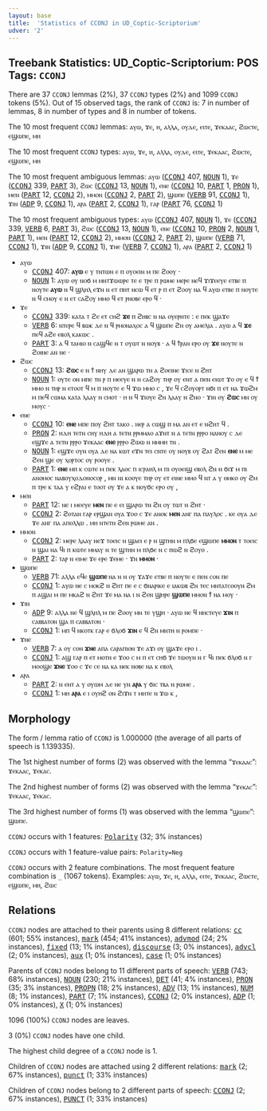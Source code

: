 ```yaml
---
layout: base
title:  'Statistics of CCONJ in UD_Coptic-Scriptorium'
udver: '2'
---
```


## Treebank Statistics: UD_Coptic-Scriptorium: POS Tags: `CCONJ`

There are 37 `CCONJ` lemmas (2%), 37 `CCONJ` types (2%) and 1099 `CCONJ` tokens (5%).
Out of 15 observed tags, the rank of `CCONJ` is: 7 in number of lemmas, 8 in number of types and 8 in number of tokens.

The 10 most frequent `CCONJ` lemmas: ⲁⲩⲱ, ϫⲉ, ⲏ, ⲁⲗⲗⲁ, ⲟⲩⲇⲉ, ⲉⲓⲧⲉ, ϫⲉⲕⲁⲁⲥ, ϩⲱⲥⲧⲉ, ⲉϣⲱⲡⲉ, ⲙⲏ

The 10 most frequent `CCONJ` types:  ⲁⲩⲱ, ϫⲉ, ⲏ, ⲁⲗⲗⲁ, ⲟⲩⲇⲉ, ⲉⲓⲧⲉ, ϫⲉⲕⲁⲁⲥ, ϩⲱⲥⲧⲉ, ⲉϣⲱⲡⲉ, ⲙⲏ

The 10 most frequent ambiguous lemmas: ⲁⲩⲱ (<tt><a href="cop_scriptorium-pos-CCONJ.html">CCONJ</a></tt> 407, <tt><a href="cop_scriptorium-pos-NOUN.html">NOUN</a></tt> 1), ϫⲉ (<tt><a href="cop_scriptorium-pos-CCONJ.html">CCONJ</a></tt> 339, <tt><a href="cop_scriptorium-pos-PART.html">PART</a></tt> 3), ϩⲱⲥ (<tt><a href="cop_scriptorium-pos-CCONJ.html">CCONJ</a></tt> 13, <tt><a href="cop_scriptorium-pos-NOUN.html">NOUN</a></tt> 1), ⲉⲛⲉ (<tt><a href="cop_scriptorium-pos-CCONJ.html">CCONJ</a></tt> 10, <tt><a href="cop_scriptorium-pos-PART.html">PART</a></tt> 1, <tt><a href="cop_scriptorium-pos-PRON.html">PRON</a></tt> 1), ⲙⲉⲛ (<tt><a href="cop_scriptorium-pos-PART.html">PART</a></tt> 12, <tt><a href="cop_scriptorium-pos-CCONJ.html">CCONJ</a></tt> 2), ⲙⲙⲟⲛ (<tt><a href="cop_scriptorium-pos-CCONJ.html">CCONJ</a></tt> 2, <tt><a href="cop_scriptorium-pos-PART.html">PART</a></tt> 2), ϣⲱⲡⲉ (<tt><a href="cop_scriptorium-pos-VERB.html">VERB</a></tt> 91, <tt><a href="cop_scriptorium-pos-CCONJ.html">CCONJ</a></tt> 1), ϫⲓⲛ (<tt><a href="cop_scriptorium-pos-ADP.html">ADP</a></tt> 9, <tt><a href="cop_scriptorium-pos-CCONJ.html">CCONJ</a></tt> 1), ⲁⲣⲁ (<tt><a href="cop_scriptorium-pos-PART.html">PART</a></tt> 2, <tt><a href="cop_scriptorium-pos-CCONJ.html">CCONJ</a></tt> 1), ⲅⲁⲣ (<tt><a href="cop_scriptorium-pos-PART.html">PART</a></tt> 76, <tt><a href="cop_scriptorium-pos-CCONJ.html">CCONJ</a></tt> 1)

The 10 most frequent ambiguous types:  ⲁⲩⲱ (<tt><a href="cop_scriptorium-pos-CCONJ.html">CCONJ</a></tt> 407, <tt><a href="cop_scriptorium-pos-NOUN.html">NOUN</a></tt> 1), ϫⲉ (<tt><a href="cop_scriptorium-pos-CCONJ.html">CCONJ</a></tt> 339, <tt><a href="cop_scriptorium-pos-VERB.html">VERB</a></tt> 6, <tt><a href="cop_scriptorium-pos-PART.html">PART</a></tt> 3), ϩⲱⲥ (<tt><a href="cop_scriptorium-pos-CCONJ.html">CCONJ</a></tt> 13, <tt><a href="cop_scriptorium-pos-NOUN.html">NOUN</a></tt> 1), ⲉⲛⲉ (<tt><a href="cop_scriptorium-pos-CCONJ.html">CCONJ</a></tt> 10, <tt><a href="cop_scriptorium-pos-PRON.html">PRON</a></tt> 2, <tt><a href="cop_scriptorium-pos-NOUN.html">NOUN</a></tt> 1, <tt><a href="cop_scriptorium-pos-PART.html">PART</a></tt> 1), ⲙⲉⲛ (<tt><a href="cop_scriptorium-pos-PART.html">PART</a></tt> 12, <tt><a href="cop_scriptorium-pos-CCONJ.html">CCONJ</a></tt> 2), ⲙⲙⲟⲛ (<tt><a href="cop_scriptorium-pos-CCONJ.html">CCONJ</a></tt> 2, <tt><a href="cop_scriptorium-pos-PART.html">PART</a></tt> 2), ϣⲱⲡⲉ (<tt><a href="cop_scriptorium-pos-VERB.html">VERB</a></tt> 71, <tt><a href="cop_scriptorium-pos-CCONJ.html">CCONJ</a></tt> 1), ϫⲓⲛ (<tt><a href="cop_scriptorium-pos-ADP.html">ADP</a></tt> 9, <tt><a href="cop_scriptorium-pos-CCONJ.html">CCONJ</a></tt> 1), ϫⲛⲉ (<tt><a href="cop_scriptorium-pos-VERB.html">VERB</a></tt> 7, <tt><a href="cop_scriptorium-pos-CCONJ.html">CCONJ</a></tt> 1), ⲁⲣⲁ (<tt><a href="cop_scriptorium-pos-PART.html">PART</a></tt> 2, <tt><a href="cop_scriptorium-pos-CCONJ.html">CCONJ</a></tt> 1)


* ⲁⲩⲱ
  * <tt><a href="cop_scriptorium-pos-CCONJ.html">CCONJ</a></tt> 407: <b>ⲁⲩⲱ</b> ⲉ ⲩ ⲧⲛⲧⲱⲛ ⲉ ⲡ ⲟⲩⲟⲉⲓⲛ ⲙ ⲡⲉ ϩⲟⲟⲩ ·
  * <tt><a href="cop_scriptorium-pos-NOUN.html">NOUN</a></tt> 1: ⲁⲩⲱ ⲟⲩ ⲛⲟϭ ⲙ ⲙⲛⲧϫⲱⲱⲣⲉ ⲧⲉ ⲉ ⲧⲣⲉ ⲡ ⲣⲱⲙⲉ ⲙⲉⲣⲉ ⲛⲉϥ ϫⲓϫⲉⲉⲩⲉ ⲉⲧⲃⲉ ⲡ ⲛⲟⲩⲧⲉ <b>ⲁⲩⲱ</b> ⲛ ϥ ϣⲗⲏⲗ ⲉϫⲛ ⲛ ⲉⲧ ⲡⲏⲧ ⲛⲥⲱ ϥ ⲉⲧ ⲣ ⲡ ⲉⲧ ϩⲟⲟⲩ ⲛⲁ ϥ ⲁⲩⲱ ⲉⲧⲃⲉ ⲡ ⲛⲟⲩⲧⲉ ⲛ ϥ ⲥⲙⲟⲩ ⲉ ⲛ ⲉⲧ ⲥⲁϩⲟⲩ ⲙⲙⲟ ϥ ⲉⲧ ⲣⲛⲟⲃⲉ ⲉⲣⲟ ϥ ·
* ϫⲉ
  * <tt><a href="cop_scriptorium-pos-CCONJ.html">CCONJ</a></tt> 339: ⲕⲁⲧⲁ ⲧ ϩⲉ ⲉⲧ ⲥⲏϩ <b>ϫⲉ</b> ⲡ ϩⲏⲃⲥ ⲛ ⲛⲁ ⲟⲩⲉⲣⲏⲧⲉ : ⲉ ⲡⲉⲕ ϣⲁϫⲉ
  * <tt><a href="cop_scriptorium-pos-VERB.html">VERB</a></tt> 6: ⲛⲧⲉⲣⲉ ϥ ⲃⲱⲕ ⲇⲉ ⲛ ϥ ⲣⲙⲟⲛⲁⲭⲟⲥ ⲁ ϥ ϣⲱⲡⲉ ϩⲛ ⲟⲩ ⲁⲙⲉⲗⲓⲁ . ⲁⲩⲱ ⲁ ϥ <b>ϫⲉ</b> ⲡⲉϥ ⲁϩⲉ ⲉⲃⲟⲗ ⲕⲁⲕⲱⲥ .
  * <tt><a href="cop_scriptorium-pos-PART.html">PART</a></tt> 3: ⲁ ϥ ⲧⲁⲙⲓⲟ ⲛ ⲥⲁϣϥⲉ ⲛ ⲧ ⲟⲩⲱⲧ ⲛ ⲛⲟⲩⲃ · ⲁ ϥ ϯⲣⲁⲛ ⲉⲣⲟ ⲟⲩ <b>ϫⲉ</b> ⲛⲟⲩⲧⲉ ⲛ ϩⲟⲓⲛⲉ ⲁⲛ ⲛⲉ ·
* ϩⲱⲥ
  * <tt><a href="cop_scriptorium-pos-CCONJ.html">CCONJ</a></tt> 13: <b>ϩⲱⲥ</b> ⲉ ⲛ ϯ ⲛⲏⲩ ⲇⲉ ⲁⲛ ϣⲁⲣⲱ ⲧⲛ ⲁ ϩⲟⲉⲓⲛⲉ ϫⲓⲥⲉ ⲛ ϩⲏⲧ
  * <tt><a href="cop_scriptorium-pos-NOUN.html">NOUN</a></tt> 1: ⲟⲩⲧⲉ ⲟⲛ ⲙⲡⲉ ⲧⲛ ⲣ ⲡ ⲙⲉⲉⲩⲉ ⲛ ⲛ ⲥⲁϩⲟⲩ ⲧⲏⲣ ⲟⲩ ⲉⲛⲧ ⲁ ⲡⲉⲛ ⲉⲓⲱⲧ ϫⲟ ⲟⲩ ⲉ ϥ ϯ ⲙⲙⲟ ⲛ ⲧⲏⲣ ⲛ ⲉⲧⲟⲟⲧ ϥ ⲙ ⲡ ⲛⲟⲩⲧⲉ ⲉ ϥ ϫⲱ ⲙⲙⲟ ⲥ , ϫⲉ ϥ ⲥϩⲟⲩⲟⲣⲧ ⲛϭⲓ ⲡ ⲉⲧ ⲛⲁ ϫⲱϩⲙ ⲙ ⲡⲉϥ ⲥⲱⲙⲁ ⲕⲁⲧⲁ ⲗⲁⲁⲩ ⲛ ⲥⲙⲟⲧ · ⲏ ⲛ ϥ ϫⲓⲟⲩⲉ ϩⲛ ⲗⲁⲁⲩ ⲛ ϩⲛⲟ · ϫⲓⲛ ⲟⲩ <b>ϩⲱⲥ</b> ⲙⲛ ⲟⲩ ⲙⲟⲩⲥ ·
* ⲉⲛⲉ
  * <tt><a href="cop_scriptorium-pos-CCONJ.html">CCONJ</a></tt> 10: <b>ⲉⲛⲉ</b> ⲙⲡⲉ ⲡⲟⲩ ϩⲏⲧ ⲧⲁⲕⲟ . ⲛⲉⲣ ⲁ ⲥⲱϣ ⲡ ⲙⲁ ⲁⲛ ⲉⲧ ⲉ ⲛϩⲏⲧ ϥ .
  * <tt><a href="cop_scriptorium-pos-PRON.html">PRON</a></tt> 2: ⲏⲇⲏ ⲧⲉⲧⲛ ⲥⲏⲩ ⲏⲇⲏ ⲁ ⲧⲉⲧⲛ ⲣⲣⲙⲙⲁⲟ ⲁϫⲛⲧ ⲛ ⲁ ⲧⲉⲧⲛ ⲣⲣⲣⲟ ⲛⲁⲛⲟⲩ ⲥ ⲇⲉ ⲉϣϫⲉ ⲁ ⲧⲉⲧⲛ ⲣⲣⲣⲟ ϫⲉⲕⲁⲁⲥ <b>ⲉⲛⲉ</b> ⲣⲣⲣⲟ ϩⲱⲱ ⲛ ⲛⲙⲙⲏ ⲧⲛ .
  * <tt><a href="cop_scriptorium-pos-NOUN.html">NOUN</a></tt> 1: ⲉϣϫⲉ ⲟⲩⲛ ⲟⲩⲁ ⲇⲉ ⲛⲁ ⲕⲱⲧ ⲉϫⲛ ⲧⲉⲓ ⲥⲛⲧⲉ ⲟⲩ ⲛⲟⲩⲃ ⲟⲩ ϩⲁⲧ ϩⲉⲛ <b>ⲉⲛⲉ</b> ⲙ ⲙⲉ ϩⲉⲛ ϣⲉ ⲟⲩ ⲭⲟⲣⲧⲟⲥ ⲟⲩ ⲣⲟⲟⲩⲉ .
  * <tt><a href="cop_scriptorium-pos-PART.html">PART</a></tt> 1: <b>ⲉⲛⲉ</b> ⲙⲡ ⲕ ⲥⲱⲧⲉ ⲙ ⲡⲉⲕ ⲗⲁⲟⲥ ⲡ ⲓⲥⲣⲁⲏⲗ ⲙ ⲡⲓ ⲟⲩⲟⲉⲓϣ ⲉⲃⲟⲗ ϩⲛ ⲛ ϭⲓϫ ⲙ ⲡⲓ ⲁⲛⲟⲙⲟⲥ ⲛⲁⲃⲟⲩⲭⲟⲇⲟⲛⲟⲥⲟⲣ , ⲙⲛ ⲛⲓ ⲕⲟⲟⲩⲉ ⲧⲏⲣ ⲟⲩ ⲉⲧ ⲉⲓⲛⲉ ⲙⲙⲟ ϥ ⲛⲧ ⲁ ⲩ ⲑⲙⲕⲟ ⲟⲩ ϩⲙ ⲡ ⲧⲣⲉ ⲕ ⲧⲁⲁ ⲩ ⲉϩⲣⲁⲓ ⲉ ⲧⲟⲟⲧ ⲟⲩ ϫⲉ ⲁ ⲕ ⲛⲟⲩϭⲥ ⲉⲣⲟ ⲟⲩ ,
* ⲙⲉⲛ
  * <tt><a href="cop_scriptorium-pos-PART.html">PART</a></tt> 12: ⲛⲉ ⲓ ⲙⲉⲉⲩⲉ <b>ⲙⲉⲛ</b> ⲡⲉ ⲉ ⲉⲓ ϣⲁⲣⲱ ⲧⲛ ϩⲛ ⲟⲩ ⲧⲱⲧ ⲛ ϩⲏⲧ ·
  * <tt><a href="cop_scriptorium-pos-CCONJ.html">CCONJ</a></tt> 2: ϩⲟⲧⲁⲛ ⲅⲁⲣ ⲉⲣϣⲁⲛ ⲟⲩⲁ ϫⲟⲟ ⲥ ϫⲉ ⲁⲛⲟⲕ <b>ⲙⲉⲛ</b> ⲁⲛⲅ ⲡⲁ ⲡⲁⲩⲗⲟⲥ . ⲕⲉ ⲟⲩⲁ ⲇⲉ ϫⲉ ⲁⲛⲅ ⲡⲁ ⲁⲡⲟⲗⲗⲱ . ⲙⲏ ⲛⲧⲉⲧⲛ ϩⲉⲛ ⲣⲱⲙⲉ ⲁⲛ .
* ⲙⲙⲟⲛ
  * <tt><a href="cop_scriptorium-pos-CCONJ.html">CCONJ</a></tt> 2: ⲙⲉⲣⲉ ⲗⲁⲁⲩ ⲛⲉϫ ⲧⲟⲉⲓⲥ ⲛ ϣⲁⲉⲓ ⲉ ⲣ ⲛ ϣⲧⲏⲛ ⲙ ⲡⲗϭⲉ ⲉϣⲱⲡⲉ <b>ⲙⲙⲟⲛ</b> ⲧ ⲧⲟⲉⲓⲥ ⲛ ϣⲁⲓ ⲛⲁ ϥⲓ ⲡ ⲕⲱⲧⲉ ⲙⲙⲁⲩ ⲛ ⲧⲉ ϣⲧⲏⲛ ⲙ ⲡⲗϭⲉ ⲛ ⲥ ⲡⲱϩ ⲛ ϩⲟⲩⲟ .
  * <tt><a href="cop_scriptorium-pos-PART.html">PART</a></tt> 2: ⲧⲁⲣ ⲛ ⲉⲓⲙⲉ ϫⲉ ⲉⲣⲉ ϫⲉⲙⲉ · ϫⲛ <b>ⲙⲙⲟⲛ</b> ·
* ϣⲱⲡⲉ
  * <tt><a href="cop_scriptorium-pos-VERB.html">VERB</a></tt> 71: ⲁⲗⲗⲁ ⲉϥⲉ <b>ϣⲱⲡⲉ</b> ⲛⲁ ⲛ ⲛ ⲟⲩ ϫⲁϫⲉ ⲉⲧⲃⲉ ⲡ ⲛⲟⲩⲧⲉ ⲉ ⲡⲉⲛ ⲥⲟⲛ ⲡⲉ
  * <tt><a href="cop_scriptorium-pos-CCONJ.html">CCONJ</a></tt> 1: ⲁⲩⲱ ⲛⲉ ⲥ ⲙⲟⲕϩ ⲛ ϩⲏⲧ ⲡⲉ ⲉ ⲥ ϭⲛⲁⲣⲓⲕⲉ ⲉ ⲓⲁⲕⲱⲃ ϩⲛ ⲧⲉⲥ ⲙⲛⲧⲁⲧⲥⲟⲟⲩⲛ ϩⲙ ⲡ ⲁϣⲁⲓ ⲙ ⲡⲉ ⲙⲕⲁϩ ⲛ ϩⲏⲧ ϫⲉ ⲙⲁ ⲛⲁ ⲓ ⲛ ϩⲉⲛ ϣⲏⲣⲉ <b>ϣⲱⲡⲉ</b> ⲙⲙⲟⲛ ϯ ⲛⲁ ⲙⲟⲩ ·
* ϫⲓⲛ
  * <tt><a href="cop_scriptorium-pos-ADP.html">ADP</a></tt> 9: ⲁⲗⲗⲁ ⲛⲉ ϥ ϣⲗⲏⲗ ⲙ ⲡⲉ ϩⲟⲟⲩ ⲙⲛ ⲧⲉ ⲩϣⲏ · ⲁⲩⲱ ⲛⲉ ϥ ⲛⲏⲥⲧⲉⲩⲉ <b>ϫⲓⲛ</b> ⲡ ⲥⲁⲃⲃⲁⲧⲟⲛ ϣⲁ ⲡ ⲥⲁⲃⲃⲁⲧⲟⲛ ·
  * <tt><a href="cop_scriptorium-pos-CCONJ.html">CCONJ</a></tt> 1: ⲙⲡ ϥ ⲛⲕⲟⲧⲕ ⲅⲁⲣ ⲉ ϭⲗⲟϭ <b>ϫⲓⲛ</b> ⲉ ϥ ϩⲛ ⲙⲛⲧⲏ ⲛ ⲣⲟⲙⲡⲉ ·
* ϫⲛⲉ
  * <tt><a href="cop_scriptorium-pos-VERB.html">VERB</a></tt> 7: ⲁ ⲟⲩ ⲥⲟⲛ <b>ϫⲛⲉ</b> ⲁⲡⲁ ⲥⲁⲣⲁⲡⲓⲟⲛ ϫⲉ ⲁϫⲓ ⲟⲩ ϣⲁϫⲉ ⲉⲣⲟ ⲓ .
  * <tt><a href="cop_scriptorium-pos-CCONJ.html">CCONJ</a></tt> 1: ⲁϣ ⲅⲁⲣ ⲡ ⲉⲧ ⲙⲟⲧⲛ ⲉ ϫⲟⲟ ⲥ ⲙ ⲡ ⲉⲧ ⲥⲏϭ ϫⲉ ⲧⲱⲟⲩⲛ ⲛ ⲅ ϥⲓ ⲡⲉⲕ ϭⲗⲟϭ ⲛ ⲅ ⲙⲟⲟϣⲉ <b>ϫⲛⲉ</b> ϫⲟⲟ ⲥ ϫⲉ ⲥⲉ ⲛⲁ ⲕⲁ ⲛⲉⲕ ⲛⲟⲃⲉ ⲛⲁ ⲕ ⲉⲃⲟⲗ
* ⲁⲣⲁ
  * <tt><a href="cop_scriptorium-pos-PART.html">PART</a></tt> 2: ⲛ ⲉⲛⲧ ⲁ ⲩ ⲟⲩⲱⲙ ⲇⲉ ⲛⲉ ⲩⲛ <b>ⲁⲣⲁ</b> ⲩ ϭⲓⲥ ⲧⲃⲁ ⲛ ⲣⲱⲙⲉ .
  * <tt><a href="cop_scriptorium-pos-CCONJ.html">CCONJ</a></tt> 1: ⲙⲏ <b>ⲁⲣⲁ</b> ⲉ ⲓ ⲟⲩⲏϩ ⲟⲛ ϩⲓϫⲛ ⲧ ⲙⲏⲧⲉ ⲛ ϫⲱ ⲕ ,

## Morphology

The form / lemma ratio of `CCONJ` is 1.000000 (the average of all parts of speech is 1.139335).

The 1st highest number of forms (2) was observed with the lemma “ϫⲉⲕⲁⲁⲥ”: ϫⲉⲕⲁⲁⲥ, ϫⲉⲕⲁⲥ.

The 2nd highest number of forms (2) was observed with the lemma “ϫⲉⲕⲁⲥ”: ϫⲉⲕⲁⲁⲥ, ϫⲉⲕⲁⲥ.

The 3rd highest number of forms (1) was observed with the lemma “ϣⲱⲡⲉ”: ϣⲱⲡⲉ.

`CCONJ` occurs with 1 features: <tt><a href="cop_scriptorium-feat-Polarity.html">Polarity</a></tt> (32; 3% instances)

`CCONJ` occurs with 1 feature-value pairs: `Polarity=Neg`

`CCONJ` occurs with 2 feature combinations.
The most frequent feature combination is `_` (1067 tokens).
Examples: ⲁⲩⲱ, ϫⲉ, ⲏ, ⲁⲗⲗⲁ, ⲉⲓⲧⲉ, ϫⲉⲕⲁⲁⲥ, ϩⲱⲥⲧⲉ, ⲉϣⲱⲡⲉ, ⲙⲏ, ϩⲱⲥ


## Relations

`CCONJ` nodes are attached to their parents using 8 different relations: <tt><a href="cop_scriptorium-dep-cc.html">cc</a></tt> (601; 55% instances), <tt><a href="cop_scriptorium-dep-mark.html">mark</a></tt> (454; 41% instances), <tt><a href="cop_scriptorium-dep-advmod.html">advmod</a></tt> (24; 2% instances), <tt><a href="cop_scriptorium-dep-fixed.html">fixed</a></tt> (13; 1% instances), <tt><a href="cop_scriptorium-dep-discourse.html">discourse</a></tt> (3; 0% instances), <tt><a href="cop_scriptorium-dep-advcl.html">advcl</a></tt> (2; 0% instances), <tt><a href="cop_scriptorium-dep-aux.html">aux</a></tt> (1; 0% instances), <tt><a href="cop_scriptorium-dep-case.html">case</a></tt> (1; 0% instances)

Parents of `CCONJ` nodes belong to 11 different parts of speech: <tt><a href="cop_scriptorium-pos-VERB.html">VERB</a></tt> (743; 68% instances), <tt><a href="cop_scriptorium-pos-NOUN.html">NOUN</a></tt> (230; 21% instances), <tt><a href="cop_scriptorium-pos-DET.html">DET</a></tt> (41; 4% instances), <tt><a href="cop_scriptorium-pos-PRON.html">PRON</a></tt> (35; 3% instances), <tt><a href="cop_scriptorium-pos-PROPN.html">PROPN</a></tt> (18; 2% instances), <tt><a href="cop_scriptorium-pos-ADV.html">ADV</a></tt> (13; 1% instances), <tt><a href="cop_scriptorium-pos-NUM.html">NUM</a></tt> (8; 1% instances), <tt><a href="cop_scriptorium-pos-PART.html">PART</a></tt> (7; 1% instances), <tt><a href="cop_scriptorium-pos-CCONJ.html">CCONJ</a></tt> (2; 0% instances), <tt><a href="cop_scriptorium-pos-ADP.html">ADP</a></tt> (1; 0% instances), <tt><a href="cop_scriptorium-pos-X.html">X</a></tt> (1; 0% instances)

1096 (100%) `CCONJ` nodes are leaves.

3 (0%) `CCONJ` nodes have one child.

The highest child degree of a `CCONJ` node is 1.

Children of `CCONJ` nodes are attached using 2 different relations: <tt><a href="cop_scriptorium-dep-mark.html">mark</a></tt> (2; 67% instances), <tt><a href="cop_scriptorium-dep-punct.html">punct</a></tt> (1; 33% instances)

Children of `CCONJ` nodes belong to 2 different parts of speech: <tt><a href="cop_scriptorium-pos-CCONJ.html">CCONJ</a></tt> (2; 67% instances), <tt><a href="cop_scriptorium-pos-PUNCT.html">PUNCT</a></tt> (1; 33% instances)

